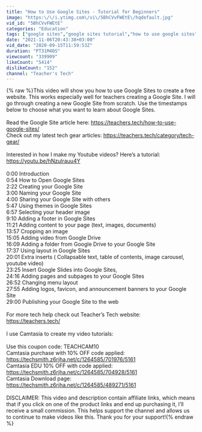 ```yaml
---
title: "How to Use Google Sites - Tutorial for Beginners"
image: "https:\/\/i.ytimg.com\/vi\/5BhCVvFWEtE\/hqdefault.jpg"
vid_id: "5BhCVvFWEtE"
categories: "Education"
tags: ["google sites","google sites tutorial","how to use google sites"]
date: "2021-11-06T20:43:38+03:00"
vid_date: "2020-09-15T11:59:53Z"
duration: "PT31M40S"
viewcount: "339909"
likeCount: "5414"
dislikeCount: "152"
channel: "Teacher's Tech"
---
```

{% raw %}This video will show you how to use Google Sites to create a free website. This works especially well for teachers creating a Google Site. I will go through creating a new Google Site from scratch. Use the timestamps below to choose what you want to learn about Google Sites.<br /><br />Read the Google Site article here: <a rel="nofollow" target="blank" href="https://teachers.tech/how-to-use-google-sites/">https://teachers.tech/how-to-use-google-sites/</a><br />Check out my latest tech gear articles: <a rel="nofollow" target="blank" href="https://teachers.tech/category/tech-gear/">https://teachers.tech/category/tech-gear/</a><br /><br />Interested in how I make my Youtube videos? Here’s a tutorial: <a rel="nofollow" target="blank" href="https://youtu.be/hNzulrauu4Y">https://youtu.be/hNzulrauu4Y</a><br /><br />0:00 Introduction<br />0:54 How to Open Google Sites<br />2:22 Creating your Google Site<br />3:00 Naming your Google Site<br />4:00 Sharing your Google Site with others<br />5:47 Using themes in Google Sites<br />6:57 Selecting your header image<br />9:10 Adding a footer in Google Sites<br />11:21 Adding content to your page (text, images, documents)<br />13:57 Cropping an image<br />15:05 Adding video from Google Drive<br />16:09 Adding a folder from Google Drive to your Google Site <br />17:37 Using layout in Google Sites<br />20:01 Extra inserts ( Collapsable text, table of contents, image carousel, youtube video)<br />23:25 Insert Google Slides into Google Sites,<br />24:16 Adding pages and subpages to your Google Sites<br />26:52 Changing menu layout<br />27:55 Adding logos, favicon, and announcement banners to your Google Site<br />29:00 Publishing your Google Site to the web<br /><br />For more tech help check out Teacher’s Tech website: <a rel="nofollow" target="blank" href="https://teachers.tech/">https://teachers.tech/</a><br /><br />I use Camtasia to create my video tutorials: <br /><br />Use this coupon code: TEACHCAM10<br />Camtasia purchase with 10% OFF code applied: <a rel="nofollow" target="blank" href="https://techsmith.z6rjha.net/c/1264585/701976/5161">https://techsmith.z6rjha.net/c/1264585/701976/5161</a><br />Camtasia EDU 10% OFF with code applied: <a rel="nofollow" target="blank" href="https://techsmith.z6rjha.net/c/1264585/704928/5161">https://techsmith.z6rjha.net/c/1264585/704928/5161</a><br />Camtasia Download page: <a rel="nofollow" target="blank" href="https://techsmith.z6rjha.net/c/1264585/489271/5161">https://techsmith.z6rjha.net/c/1264585/489271/5161</a><br /><br />DISCLAIMER: This video and description contain affiliate links, which means that if you click on one of the product links and end up purchasing it, I’ll receive a small commission. This helps support the channel and allows us to continue to make videos like this. Thank you for your support!{% endraw %}
